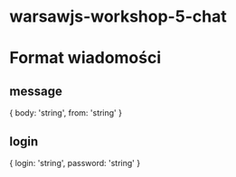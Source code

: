 # warsawjs-workshop-5-chat 

# Format wiadomości
## message

{
  body: 'string',
  from: 'string'
}

## login

{
  login: 'string',
  password: 'string'
}